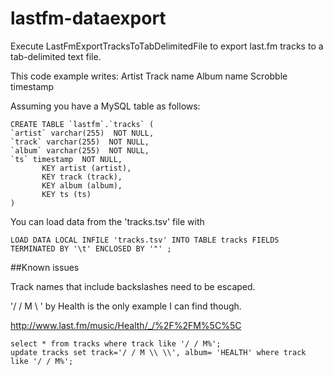 lastfm-dataexport
=================
Execute LastFmExportTracksToTabDelimitedFile to export last.fm tracks to a tab-delimited text file.

This code example writes:
    Artist
    Track name
    Album name
    Scrobble timestamp

Assuming you have a MySQL table as follows:

    CREATE TABLE `lastfm`.`tracks` (
    `artist` varchar(255)  NOT NULL,
    `track` varchar(255)  NOT NULL,
    `album` varchar(255)  NOT NULL,
    `ts` timestamp  NOT NULL,
           KEY artist (artist),
           KEY track (track),
           KEY album (album),
           KEY ts (ts)
    )

You can load data from the 'tracks.tsv' file with

    LOAD DATA LOCAL INFILE 'tracks.tsv' INTO TABLE tracks FIELDS TERMINATED BY '\t' ENCLOSED BY '"' ;


##Known issues

Track names that include backslashes need to be escaped.

'/ / M \ \' by Health is the only example I can find though.

http://www.last.fm/music/Health/_/%2F%2FM%5C%5C


    select * from tracks where track like '/ / M%';
    update tracks set track='/ / M \\ \\', album= 'HEALTH' where track like '/ / M%';
